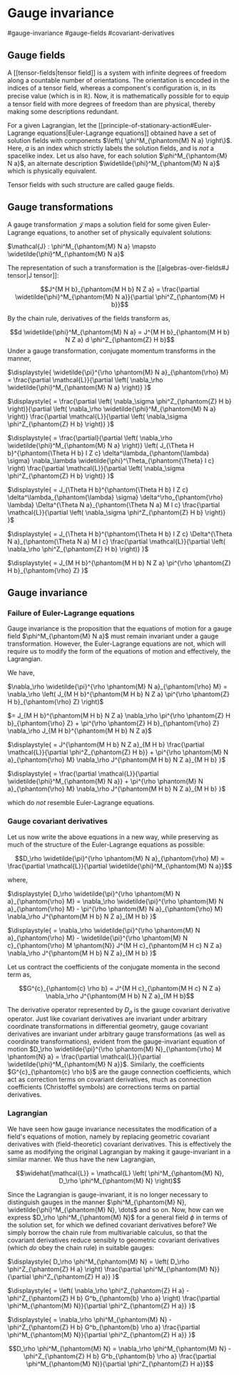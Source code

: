 # Gauge invariance
#gauge-invariance #gauge-fields #covariant-derivatives

## Gauge fields
A [[tensor-fields|tensor field]] is a system with infinite degrees of freedom along a countable number of orientations. The orientation is encoded in the indices of a tensor field, whereas a component's configuration is, in its precise value (which is in $\mathbb{R}$). Now, it is mathematically possible for to equip a tensor field with more degrees of freedom than are physical, thereby making some descriptions redundant.

For a given Lagrangian, let the [[principle-of-stationary-action#Euler-Lagrange equations|Euler-Lagrange equations]] obtained have a set of solution fields with components $\left\{ \phi^M_{\phantom{M} N a} \right\}$. Here, $a$ is an index which strictly labels the solution fields, and is *not* a spacelike index. Let us also have, for each solution $\phi^M_{\phantom{M} N a}$, an alternate description $\widetilde{\phi}^M_{\phantom{M} N a}$ which is physically equivalent.

Tensor fields with such structure are called gauge fields.

## Gauge transformations
A gauge transformation $\mathcal{J}$ maps a solution field for some given Euler-Lagrange equations, to another set of physically equivalent solutions:

$\mathcal{J} : \phi^M_{\phantom{M} N a} \mapsto \widetilde{\phi}^M_{\phantom{M} N a}$

The representation of such a transformation is the [[algebras-over-fields#J tensor|J tensor]]:

$$J^{M H b}_{\phantom{M H b} N Z a} = \frac{\partial \widetilde{\phi}^M_{\phantom{M} N a}}{\partial \phi^Z_{\phantom{M} H b}}$$

By the chain rule, derivatives of the fields transform as,

$$d \widetilde{\phi}^M_{\phantom{M} N a} = J^{M H b}_{\phantom{M H b} N Z a} d \phi^Z_{\phantom{Z} H b}$$
Under a gauge transformation, conjugate momentum transforms in the manner,

$\displaystyle{ \widetilde{\pi}^{\rho \phantom{M} N a}_{\phantom{\rho} M} = \frac{\partial \mathcal{L}}{\partial \left( \nabla_\rho \widetilde{\phi}^M_{\phantom{M} N a} \right)} }$

$\displaystyle{ = \frac{\partial \left( \nabla_\sigma \phi^Z_{\phantom{Z} H b} \right)}{\partial \left( \nabla_\rho \widetilde{\phi}^M_{\phantom{M} N a} \right)} \frac{\partial \mathcal{L}}{\partial \left( \nabla_\sigma \phi^Z_{\phantom{Z} H b} \right)} }$

$\displaystyle{ = \frac{\partial}{\partial \left( \nabla_\rho \widetilde{\phi}^M_{\phantom{M} N a} \right)} \left( J_{\Theta H b}^{\phantom{\Theta H b} I Z c} \delta^\lambda_{\phantom{\lambda} \sigma} \nabla_\lambda \widetilde{\phi}^\Theta_{\phantom{\Theta} I c} \right) \frac{\partial \mathcal{L}}{\partial \left( \nabla_\sigma \phi^Z_{\phantom{Z} H b} \right)} }$

$\displaystyle{ = J_{\Theta H b}^{\phantom{\Theta H b} I Z c} \delta^\lambda_{\phantom{\lambda} \sigma} \delta^\rho_{\phantom{\rho} \lambda} \Delta^{\Theta N a}_{\phantom{\Theta N a} M I c} \frac{\partial \mathcal{L}}{\partial \left( \nabla_\sigma \phi^Z_{\phantom{Z} H b} \right)} }$

$\displaystyle{ = J_{\Theta H b}^{\phantom{\Theta H b} I Z c} \Delta^{\Theta N a}_{\phantom{\Theta N a} M I c} \frac{\partial \mathcal{L}}{\partial \left( \nabla_\rho \phi^Z_{\phantom{Z} H b} \right)} }$

$\displaystyle{ = J_{M H b}^{\phantom{M H b} N Z a} \pi^{\rho \phantom{Z} H b}_{\phantom{\rho} Z} }$

## Gauge invariance
### Failure of Euler-Lagrange equations
Gauge invariance is the proposition that the equations of motion for a gauge field $\phi^M_{\phantom{M} N a}$ must remain invariant under a gauge transformation. However, the Euler-Lagrange equations are not, which will require us to modify the form of the equations of motion and effectively, the Lagrangian.

We have,

$\nabla_\rho \widetilde{\pi}^{\rho \phantom{M} N a}_{\phantom{\rho} M} = \nabla_\rho \left( J_{M H b}^{\phantom{M H b} N Z a} \pi^{\rho \phantom{Z} H b}_{\phantom{\rho} Z} \right)$

$= J_{M H b}^{\phantom{M H b} N Z a} \nabla_\rho \pi^{\rho \phantom{Z} H b}_{\phantom{\rho} Z} + \pi^{\rho \phantom{Z} H b}_{\phantom{\rho} Z} \nabla_\rho J_{M H b}^{\phantom{M H b} N Z a}$

$\displaystyle{ = J^{\phantom{M H b} N Z a}_{M H b} \frac{\partial \mathcal{L}}{\partial \phi^Z_{\phantom{Z} H b}} + \pi^{\rho \phantom{M} N a}_{\phantom{\rho} M} \nabla_\rho J^{\phantom{M H b} N Z a}_{M H b} }$

$\displaystyle{ = \frac{\partial \mathcal{L}}{\partial \widetilde{\phi}^M_{\phantom{M} N a}} + \pi^{\rho \phantom{M} N a}_{\phantom{\rho} M} \nabla_\rho J^{\phantom{M H b} N Z a}_{M H b} }$

which do *not* resemble Euler-Lagrange equations. 

### Gauge covariant derivatives
Let us now write the above equations in a new way, while preserving as much of the structure of the Euler-Lagrange equations as possible:

$$D_\rho \widetilde{\pi}^{\rho \phantom{M} N a}_{\phantom{\rho} M} = \frac{\partial \mathcal{L}}{\partial \widetilde{\phi}^M_{\phantom{M} N a}}$$

where,

$\displaystyle{ D_\rho \widetilde{\pi}^{\rho \phantom{M} N a}_{\phantom{\rho} M} = \nabla_\rho \widetilde{\pi}^{\rho \phantom{M} N a}_{\phantom{\rho} M} - \pi^{\rho \phantom{M} N a}_{\phantom{\rho} M} \nabla_\rho J^{\phantom{M H b} N Z a}_{M H b} }$

$\displaystyle{ = \nabla_\rho \widetilde{\pi}^{\rho \phantom{M} N a}_{\phantom{\rho} M} - \widetilde{\pi}^{\rho \phantom{M} N c}_{\phantom{\rho} M \phantom{N}} J^{M H c}_{\phantom{M H c} N Z a} \nabla_\rho J^{\phantom{M H b} N Z a}_{M H b} }$

Let us contract the coefficients of the conjugate momenta in the second term as,

$$G^{c}_{\phantom{c} \rho b} = J^{M H c}_{\phantom{M H c} N Z a} \nabla_\rho J^{\phantom{M H b} N Z a}_{M H b}$$

The derivative operator represented by $D_\rho$ is the gauge covariant derivative operator. Just like covariant derivatives are invariant under arbitrary coordinate transformations in differential geometry, gauge covariant derivatives are invariant under arbitrary gauge transformations (as well as coordinate transformations), evident from the gauge-invariant equation of motion $D_\rho \widetilde{\pi}^{\rho \phantom{M} N}_{\phantom{\rho} M \phantom{N} a} = \frac{\partial \mathcal{L}}{\partial \widetilde{\phi}^M_{\phantom{M} N a}}$. Similarly, the coefficients $G^{c}_{\phantom{c} \rho b}$ are the gauge connection coefficients, which act as correction terms on covariant derivatives, much as connection coefficients (Christoffel symbols) are corrections terms on partial derivatives.

### Lagrangian
We have seen how gauge invariance necessitates the modification of a field's equations of motion, namely by replacing geometric covariant derivatives with (field-theoretic) covariant derivatives. This is effectively the same as modifying the original Lagrangian by making it gauge-invariant in a similar manner. We thus have the new Lagrangian,

$$\widehat{\mathcal{L}} = \mathcal{L} \left( \phi^M_{\phantom{M} N}, D_\rho \phi^M_{\phantom{M} N} \right)$$

Since the Lagrangian is gauge-invariant, it is no longer necessary to distinguish gauges in the manner $\phi^M_{\phantom{M} N}, \widetilde{\phi}^M_{\phantom{M} N}, \dots$ and so on. Now, how can we express $D_\rho \phi^M_{\phantom{M} N}$ for a general field $\phi$ in terms of the solution set, for which we defined covariant derivatives before? We simply borrow the chain rule from multivariable calculus, so that the covariant derivatives reduce sensibly to geometric covariant derivatives (which _do_ obey the chain rule) in suitable gauges:

$\displaystyle{ D_\rho \phi^M_{\phantom{M} N} = \left( D_\rho \phi^Z_{\phantom{Z} H a} \right) \frac{\partial \phi^M_{\phantom{M} N}}{\partial \phi^Z_{\phantom{Z} H a}} }$

$\displaystyle{ = \left( \nabla_\rho \phi^Z_{\phantom{Z} H a} - \phi^Z_{\phantom{Z} H b} G^b_{\phantom{b} \rho a} \right) \frac{\partial \phi^M_{\phantom{M} N}}{\partial \phi^Z_{\phantom{Z} H a}} }$

$\displaystyle{ = \nabla_\rho \phi^M_{\phantom{M} N} - \phi^Z_{\phantom{Z} H b} G^b_{\phantom{b} \rho a} \frac{\partial \phi^M_{\phantom{M} N}}{\partial \phi^Z_{\phantom{Z} H a}} }$

$$D_\rho \phi^M_{\phantom{M} N} = \nabla_\rho \phi^M_{\phantom{M} N} - \phi^Z_{\phantom{Z} H b} G^b_{\phantom{b} \rho a} \frac{\partial \phi^M_{\phantom{M} N}}{\partial \phi^Z_{\phantom{Z} H a}}$$

